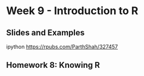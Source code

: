 # Week 9 - Introduction to R



## Slides and Examples

ipython https://rpubs.com/ParthShah/327457

## Homework 8: Knowing R
